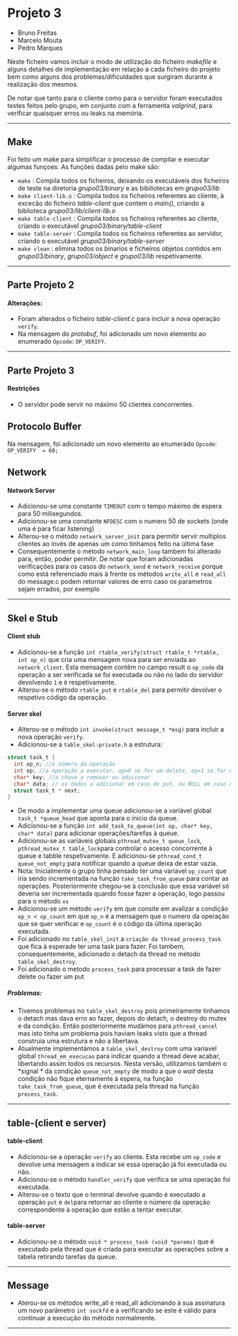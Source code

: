 # Projeto 3

* Bruno Freitas
* Marcelo Mouta
* Pedro Marques

Neste ficheiro vamos incluir o modo de utilização do ficheiro *makefile* e alguns detalhes de implementação em relação a cada ficheiro do projeto bem como alguns dos problemas/dificuldades que surgiram durante a realização dos mesmos.

De notar que tanto para o cliente como para o servidor foram executados testes feitos pelo grupo, em conjunto com a ferramenta *valgrind*, para verificar quaisquer erros ou leaks na memória.

----------------------------------
## Make
  Foi feito um make para simplificar o processo de compilar e executar algumas funçoes. As funções dadas pelo make são:
  * ```make``` : Compila todos os ficheiros, deixando os executáveis dos ficheiros de teste na diretoria *grupo03/binary* e as bibiliotecas em *grupo03/lib*
  * ```make client-lib.o``` : Compila todos os ficheiros referentes ao cliente, à excecão do ficheiro *table-client* que contem o *main()*, criando a biblioteca *grupo03/lib/client-lib.o*
  * ```make table-client``` : Compila todos os ficheiros referentes ao cliente, criando o executável *grupo03/binary/table-client*
  * ```make table-server``` : Compila todos os ficheiros referentes ao servidor, criando o executável *grupo03/binary/table-server*
  * ```make clean``` : elimina todos os binarios e ficheiros objetos contidos em *grupo03/binary*, *grupo03/object* e *grupo03/lib* respetivamente.


----------------------------------

## Parte Projeto 2
  
  #### Alterações:
  * Foram alterados o ficheiro *table-client.c* para incluir a nova operação `verify`.
  * Na mensagem do *protobuf*, foi adicionado um novo elemento ao enumerado `Opcode`: `OP_VERIFY`.

----------------------------------

## Parte Projeto 3

  #### Restrições
  * O servidor pode servir no máximo 50 clientes concorrentes.

## Protocolo Buffer
Na mensagem, foi adicionado um novo elemento ao enumerado `Opcode`:
`OP_VERIFY  = 60;`

## Network

#### Network Server
* Adicionou-se uma constante `TIMEOUT` com o tempo máximo de espera para 50 milisegundos.
* Adicionou-se uma constante `NFDESC` com o numero 50 de sockets (onde uma é para ficar listening)
* Alterou-se o método `network_server_init` para permitir servir multiplos clientes ao invés de apenas um como tinhamos feito na última fase
* Consequentemente o método `network_main_loop` tambem foi alterado para, então, poder permitir. De notar que foram adicionadas verificações para os casos do `network_send` e `network_receive` porque como está referenciado mais à frente os métodos `write_all` e `read_all` do message.c podem retornar valores de erro caso os parametros sejam errados, por exemplo

----------------------------------

## Skel e Stub

  #### Client stub
  * Adicionou-se a função `int rtable_verify(struct rtable_t *rtable, int op_n)` que cria uma mensagem nova para ser enviada ao `network_client`. Esta mensagem contêm no campo result o `op_code` da operação a ser verificada se foi executada ou não no lado do servidor devolvendo `1` e `0` respetivamente.
  * Alterou-se o método `rtable_put` e `rtable_del` para permitir devolver o respetivo código da operação.
  
  #### Server skel
  * Alterou-se o método `int invoke(struct message_t *msg)` para incluir a nova operação `verify`.
  * Adicionou-se a `table_skel-private.h` a estrutura:
```c
struct task_t {
  int op_n; //o número da operação
  int op; //a operação a executar. op=0 se for um delete, op=1 se for um put
  char* key; //a chave a remover ou adicionar
  char* data; // os dados a adicionar em caso de put, ou NULL em caso de delete
  struct task_t * next;
}
```
  * De modo a implementar uma queue adicionou-se a variável global `task_t *queue_head` que aponta para o inicio da queue.
  * Adicionou-se a função `int add_task_to_queue(int op, char* key, char* data)` para adicionar operações/tarefas à queue.
  * Adicionou-se as variáveis globais `pthread_mutex_t queue_lock`, `pthread_mutex_t table_lock`para controlar o acesso concorrente à queue e tabble respetivamente. E adicionou-se `pthread_cond_t queue_not_empty` para notificar quando a queue deixa de estar vazia.
  * Nota: Inicialmente o grupo tinha pensado ter uma variavel `op_count` que iria sendo incrementada na função `take_task_from_queue` para contar as operações. Posteriormente chegou-se à conclusão que essa variável só deveria ser incrementada quando fosse fazer a operação, logo passou para o método `xx`
  * Adicionou-se um método `verify` em que consite em avalizar a condição `op_n < op_count` em que `op_n` é a mensagem que o numero da operação que se quer verificar e `op_count` é o código da última operação executada.
  * Foi adicionado no `table_skel_init` a `criação da thread_process_task` que fica à esperade ter uma task para fazer. Foi tambem, consequentemente, adicionado o detach da thread no método `table_skel_destroy`.
  * Foi adicionado o metodo `process_task` para processar a task de fazer delete ou fazer um put
  
  ##### Problemas:
  * Tivemos problemas no `table_skel_destroy` pois primeiramente tinhamos o detach mas dava erro ao fazer, depois do detach, o destroy do mutex e da condição. Então posteriormente mudámos para `pthread_cancel` mas isto tinha um problema pois haviam leaks visto que a thread construia uma estrutura e não a libertava. 
  * Atualmente implementámos a `table_skel_destroy` com uma variavel global `thread_em_execucao` para indicar quando a thread deve acabar, libertando assim todos os recursos. Nesta versão, utilizamos também o *signal * da condição `queue_not_empty` de modo a que o *wait* desta condição não fique eternamente à espera, na função `take_task_from_queue`, que é executada pela thread na função `process_task`.
  
----------------------------------

## table-(client e server)

  #### table-client
  * Adicionou-se a operação `verify` ao cliente. Esta recebe um `op_code` e devolve uma mensagem a indicar se essa operação já foi executada ou não.
  * Adicionou-se o método `handler_verify` que verifica se uma operação foi executada.
  * Alterou-se o texto que o terminal devolve quando é executado a operação `put` e `del`para retornar ao cliente o número da operação correspondente à operação que estão a tentar executar.

  #### table-server
  * Adicionou-se o método `void * process_task (void *params)` que é executado pela thread que é criada para executar as operações sobre a tabela retirando tarefas da queue.

----------------------------------

## Message
* Aterou-se os métodos write_all e read_all adicionando à sua assinatura um novo parâmetro `int sockfd` e a verificando se este é válido para continuar a execução do método normalmente.

----------------------------------
